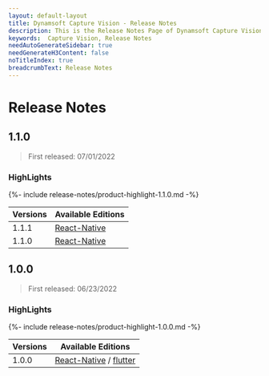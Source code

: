 ```yaml
---
layout: default-layout
title: Dynamsoft Capture Vision - Release Notes
description: This is the Release Notes Page of Dynamsoft Capture Vision.
keywords:  Capture Vision, Release Notes
needAutoGenerateSidebar: true
needGenerateH3Content: false
noTitleIndex: true
breadcrumbText: Release Notes
---
```


# Release Notes

## 1.1.0

> First released: 07/01/2022

### HighLights

{%- include release-notes/product-highlight-1.1.0.md -%}

| Versions | Available Editions |
| -------- | ------------------ |
| 1.1.1 | [React-Native]({{site.rn-release-notes}}rn-1.html#111-07062022) |
| 1.1.0 | [React-Native]({{site.rn-release-notes}}rn-1.html#110-07012022) |

## 1.0.0

> First released: 06/23/2022

### HighLights

{%- include release-notes/product-highlight-1.0.0.md -%}

| Versions | Available Editions |
| -------- | ------------------ |
| 1.0.0 | [React-Native]({{site.rn-release-notes}}rn-1.html#100-06232022) / [flutter]({{site.flutter-release-notes}}flutter-1.html#100-07122022) |
